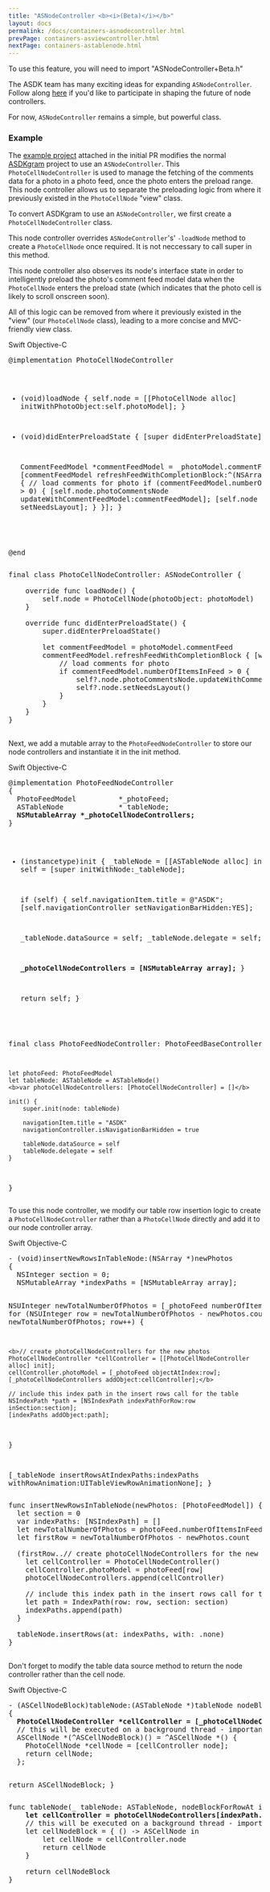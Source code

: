 ```yaml
---
title: "ASNodeController <b><i>(Beta)</i></b>"
layout: docs
permalink: /docs/containers-asnodecontroller.html
prevPage: containers-asviewcontroller.html
nextPage: containers-astablenode.html
---
```


<div class = "note">
To use this feature, you will need to import "ASNodeController+Beta.h" 
</div>

The ASDK team has many exciting ideas for expanding `ASNodeController`. Follow along [here](https://github.com/facebook/AsyncDisplayKit/issues/2964) if you'd like to participate in shaping the future of node controllers.

For now, `ASNodeController` remains a simple, but powerful class. 

### Example

The [example project](https://github.com/facebook/AsyncDisplayKit/pull/2945) attached in the initial PR modifies the normal [ASDKgram](https://github.com/facebook/AsyncDisplayKit/tree/master/examples/ASDKgram) project to use an `ASNodeController`.
This `PhotoCellNodeController` is used to manage the fetching of the comments data for a photo in a photo feed, once the photo enters the preload range.  This node controller allows us to separate the preloading logic from where it previously existed in the `PhotoCellNode` "view" class.

To convert ASDKgram to use an `ASNodeController`, we first create a `PhotoCellNodeController` class. 

This node controller overrides `ASNodeController`'s' `-loadNode` method to create a `PhotoCellNode` once required. It is not neccessary to call super in this method. 

This node controller also observes its node's interface state in order to intelligently preload the photo's comment feed model data when the `PhotoCellNode` enters the preload state (which indicates that the photo cell is likely to scroll onscreen soon). 

All of this logic can be removed from where it previously existed in the "view" (our `PhotoCellNode` class), leading to a more concise and MVC-friendly view class. 

<div class = "highlight-group">
<span class="language-toggle">
  <a data-lang="swift" class="swiftButton">Swift</a>
  <a data-lang="objective-c" class = "active objcButton">Objective-C</a>
</span>

<div class = "code">
  <pre lang="objc" class="objcCode">
@implementation PhotoCellNodeController

- (void)loadNode
{
  self.node = [[PhotoCellNode alloc] initWithPhotoObject:self.photoModel];
}

- (void)didEnterPreloadState
{
  [super didEnterPreloadState];
  
  CommentFeedModel *commentFeedModel = _photoModel.commentFeed;
  [commentFeedModel refreshFeedWithCompletionBlock:^(NSArray *newComments) {
    // load comments for photo
    if (commentFeedModel.numberOfItemsInFeed > 0) {
      [self.node.photoCommentsNode updateWithCommentFeedModel:commentFeedModel];
      [self.node setNeedsLayout];
    }
  }];
}

@end
  </pre>

  <pre lang="swift" class = "swiftCode hidden">
final class PhotoCellNodeController: ASNodeController<PhotoCellNode> {
    
    override func loadNode() {
        self.node = PhotoCellNode(photoObject: photoModel)
    }
    
    override func didEnterPreloadState() {
        super.didEnterPreloadState()
        
        let commentFeedModel = photoModel.commentFeed
        commentFeedModel.refreshFeedWithCompletionBlock { [weak self] newComments in
            // load comments for photo
            if commentFeedModel.numberOfItemsInFeed > 0 {
                self?.node.photoCommentsNode.updateWithCommentFeedModel(commentFeedModel)
                self?.node.setNeedsLayout()
            }
        }
    }
}
  </pre>
</div>
</div>

Next, we add a mutable array to the `PhotoFeedNodeController` to store our node controllers and instantiate it in the init method. 

<div class = "highlight-group">
<span class="language-toggle">
  <a data-lang="swift" class="swiftButton">Swift</a>
  <a data-lang="objective-c" class = "active objcButton">Objective-C</a>
</span>

<div class = "code">
  <pre lang="objc" class="objcCode">
@implementation PhotoFeedNodeController
{
  PhotoFeedModel          *_photoFeed;
  ASTableNode             *_tableNode;
  <b>NSMutableArray<PhotoCellNodeController *> *_photoCellNodeControllers;</b>
}

- (instancetype)init
{
  _tableNode = [[ASTableNode alloc] init];
  self = [super initWithNode:_tableNode];
  
  if (self) {
    self.navigationItem.title = @"ASDK";
    [self.navigationController setNavigationBarHidden:YES];
    
    _tableNode.dataSource = self;
    _tableNode.delegate = self;
    
    <b>_photoCellNodeControllers = [NSMutableArray array];</b>
  }
  
  return self;
}
  </pre>

  <pre lang="swift" class = "swiftCode hidden">
final class PhotoFeedNodeController: PhotoFeedBaseController {
    
    let photoFeed: PhotoFeedModel
    let tableNode: ASTableNode = ASTableNode()
    <b>var photoCellNodeControllers: [PhotoCellNodeController] = []</b>
    
    init() {
        super.init(node: tableNode)
        
        navigationItem.title = "ASDK"
        navigationController.isNavigationBarHidden = true
        
        tableNode.dataSource = self
        tableNode.delegate = self
    }
}
  </pre>
</div>
</div>

To use this node controller, we modify our table row insertion logic to create a `PhotoCellNodeController` rather than a `PhotoCellNode` directly and add it to our node controller array.

<div class = "highlight-group">
<span class="language-toggle">
  <a data-lang="swift" class="swiftButton">Swift</a>
  <a data-lang="objective-c" class = "active objcButton">Objective-C</a>
</span>

<div class = "code">
  <pre lang="objc" class="objcCode">
- (void)insertNewRowsInTableNode:(NSArray *)newPhotos
{
  NSInteger section = 0;
  NSMutableArray *indexPaths = [NSMutableArray array];
  
  NSUInteger newTotalNumberOfPhotos = [_photoFeed numberOfItemsInFeed];
  for (NSUInteger row = newTotalNumberOfPhotos - newPhotos.count; row < newTotalNumberOfPhotos; row++) {
  
    <b>// create photoCellNodeControllers for the new photos
    PhotoCellNodeController *cellController = [[PhotoCellNodeController alloc] init];
    cellController.photoModel = [_photoFeed objectAtIndex:row];
    [_photoCellNodeControllers addObject:cellController];</b>
    
    // include this index path in the insert rows call for the table
    NSIndexPath *path = [NSIndexPath indexPathForRow:row inSection:section];
    [indexPaths addObject:path];
  }
  
  [_tableNode insertRowsAtIndexPaths:indexPaths withRowAnimation:UITableViewRowAnimationNone];
}
  </pre>

  <pre lang="swift" class = "swiftCode hidden">
func insertNewRowsInTableNode(newPhotos: [PhotoFeedModel]) {
  let section = 0
  var indexPaths: [NSIndexPath] = []
  let newTotalNumberOfPhotos = photoFeed.numberOfItemsInFeed
  let firstRow = newTotalNumberOfPhotos - newPhotos.count
    
  (firstRow..<newTotalNumberOfPhotos).forEach { row in
    <b>// create photoCellNodeControllers for the new photos
    let cellController = PhotoCellNodeController()
    cellController.photoModel = photoFeed[row]
    photoCellNodeControllers.append(cellController)</b>
        
    // include this index path in the insert rows call for the table
    let path = IndexPath(row: row, section: section)
    indexPaths.append(path)
  }
    
  tableNode.insertRows(at: indexPaths, with: .none)
}
  </pre>
</div>
</div>

Don't forget to modify the table data source method to return the node controller rather than the cell node.

<div class = "highlight-group">
<span class="language-toggle">
  <a data-lang="swift" class="swiftButton">Swift</a>
  <a data-lang="objective-c" class = "active objcButton">Objective-C</a>
</span>

<div class = "code">
  <pre lang="objc" class="objcCode">
- (ASCellNodeBlock)tableNode:(ASTableNode *)tableNode nodeBlockForRowAtIndexPath:(NSIndexPath *)indexPath
{
  <b>PhotoCellNodeController *cellController = [_photoCellNodeControllers objectAtIndex:indexPath.row];</b>
  // this will be executed on a background thread - important to make sure it's thread safe
  ASCellNode *(^ASCellNodeBlock)() = ^ASCellNode *() {
    PhotoCellNode *cellNode = [cellController node];
    return cellNode;
  };
  
  return ASCellNodeBlock;
}
  </pre>

  <pre lang="swift" class = "swiftCode hidden">
func tableNode(_ tableNode: ASTableNode, nodeBlockForRowAt indexPath: IndexPath) -> ASCellNodeBlock {
    <b>let cellController = photoCellNodeControllers[indexPath.row]</b>
    // this will be executed on a background thread - important to make sure it's thread safe
    let cellNodeBlock = { () -> ASCellNode in
        let cellNode = cellController.node
        return cellNode
    }
    
    return cellNodeBlock
}
  </pre>
</div>
</div>



